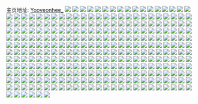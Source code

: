 主页地址: [Yooyeonhee_](https://weibo.com/u/5988391513) 
![](https://wx4.sinaimg.cn/mw2000/006xgGbTly1gthim1753pj61r31r3b2902.jpg) 
![](https://wx4.sinaimg.cn/mw2000/006xgGbTly1gthim37tvzj61pw1pw7wh02.jpg) 
![](https://wx4.sinaimg.cn/mw2000/006xgGbTly1gthim1x0zhj61sc1sce8102.jpg) 
![](https://wx4.sinaimg.cn/mw2000/006xgGbTly1gthim54yq5j61sc1schdt02.jpg) 
![](https://wx4.sinaimg.cn/mw2000/006xgGbTly1gthim4hg12j61sc1sce8102.jpg) 
![](https://wx4.sinaimg.cn/mw2000/006xgGbTly1gthinj8kr1j61sc1scb2902.jpg) 
![](https://wx4.sinaimg.cn/mw2000/006xgGbTly1gthilve9naj61r91r87wh02.jpg) 
![](https://wx4.sinaimg.cn/mw2000/006xgGbTly1gthilvzlcdj61sc1sc7wh02.jpg) 
![](https://wx4.sinaimg.cn/mw2000/006xgGbTly1gthe0tz6q9j621k42x7wh02.jpg) 
![](https://wx4.sinaimg.cn/mw2000/006xgGbTly1gt2u3gcfmgj31t6cmz7wm.jpg) 
![](https://wx4.sinaimg.cn/mw2000/006xgGbTly1gszd1zkgsaj32c02c0x6q.jpg) 
![](https://wx4.sinaimg.cn/mw2000/006xgGbTly1gszd20tculj32c02c01kz.jpg) 
![](https://wx4.sinaimg.cn/mw2000/006xgGbTly1gszd22bstlj32c02c0hdv.jpg) 
![](https://wx4.sinaimg.cn/mw2000/006xgGbTly1gszd24dphrj32c02c0npe.jpg) 
![](https://wx4.sinaimg.cn/mw2000/006xgGbTly1gszd1r6qqcj32c02c0npe.jpg) 
![](https://wx4.sinaimg.cn/mw2000/006xgGbTly1gszd25g5rjj32c02c0qv6.jpg) 
![](https://wx4.sinaimg.cn/mw2000/006xgGbTly1gszd1s8j75j32c02c0hdt.jpg) 
![](https://wx4.sinaimg.cn/mw2000/006xgGbTly1gszd1tdu46j32c02c0kjl.jpg) 
![](https://wx4.sinaimg.cn/mw2000/006xgGbTly1gszd1usisbj32c02c0kjl.jpg) 
![](https://wx4.sinaimg.cn/mw2000/006xgGbTly1gszd1vypiij32c02c0qv5.jpg) 
![](https://wx4.sinaimg.cn/mw2000/006xgGbTly1gszd1x2z16j32c02c0qv5.jpg) 
![](https://wx4.sinaimg.cn/mw2000/006xgGbTly1gsr9gaudijj31sc1scqv5.jpg) 
![](https://wx4.sinaimg.cn/mw2000/006xgGbTly1gsr9gbt37lj31rm1rl4qp.jpg) 
![](https://wx4.sinaimg.cn/mw2000/006xgGbTly1gsr9g9ggx2j32c02c07wl.jpg) 
![](https://wx4.sinaimg.cn/mw2000/006xgGbTly1gsr9gcm9onj32c02c0hdt.jpg) 
![](https://wx4.sinaimg.cn/mw2000/006xgGbTly1gsr9isc7uqj30yi22o7gx.jpg) 
![](https://wx4.sinaimg.cn/mw2000/006xgGbTly1gsr9g6ukkrj32c02c0npd.jpg) 
![](https://wx4.sinaimg.cn/mw2000/006xgGbTly1gsnz08n0cwj32dc2dc7wi.jpg) 
![](https://wx4.sinaimg.cn/mw2000/006xgGbTly1gsldmbzllkj31qj1qjb29.jpg) 
![](https://wx4.sinaimg.cn/mw2000/006xgGbTly1gsldkhxkszj321ka6oe83.jpg) 
![](https://wx4.sinaimg.cn/mw2000/006xgGbTly1gsldkjnl2jj32c02c01ky.jpg) 
![](https://wx4.sinaimg.cn/mw2000/006xgGbTly1gsldkffvxcj30u00u047d.jpg) 
![](https://wx4.sinaimg.cn/mw2000/006xgGbTly1gsldkkmujij32c02c0kjm.jpg) 
![](https://wx4.sinaimg.cn/mw2000/006xgGbTly1gsldkgcha6j32c02c0hdu.jpg) 
![](https://wx4.sinaimg.cn/mw2000/006xgGbTly1gsldkeut7vj32c02c0kjm.jpg) 
![](https://wx4.sinaimg.cn/mw2000/006xgGbTly1gsldklrmf1j32c02c0b2a.jpg) 
![](https://wx4.sinaimg.cn/mw2000/006xgGbTly1gsldkn1vmsj32c02c0e82.jpg) 
![](https://wx4.sinaimg.cn/mw2000/006xgGbTly1gsldko3loxj3251251e82.jpg) 
![](https://wx4.sinaimg.cn/mw2000/006xgGbTly1gsh9js65yej31641637jk.jpg) 
![](https://wx4.sinaimg.cn/mw2000/006xgGbTly1gsh9jslbxvj316u16uwvi.jpg) 
![](https://wx4.sinaimg.cn/mw2000/006xgGbTly1grw7czbl86j31sc1scb29.jpg) 
![](https://wx4.sinaimg.cn/mw2000/006xgGbTly1grw7cw7gujj32c02c0kjn.jpg) 
![](https://wx4.sinaimg.cn/mw2000/006xgGbTly1grw7clk0hej32c02c07wj.jpg) 
![](https://wx4.sinaimg.cn/mw2000/006xgGbTly1grw63r5h9ij3289289b2b.jpg) 
![](https://wx4.sinaimg.cn/mw2000/006xgGbTly1grw644050yj32c02c07wj.jpg) 
![](https://wx4.sinaimg.cn/mw2000/006xgGbTly1grw658ffosj32c02c0b2b.jpg) 
![](https://wx4.sinaimg.cn/mw2000/006xgGbTly1grw65ke9euj32a72a7x6q.jpg) 
![](https://wx4.sinaimg.cn/mw2000/006xgGbTly1grw65s21l3j32c02c0e83.jpg) 
![](https://wx4.sinaimg.cn/mw2000/006xgGbTly1grw65zxjmlj32a12a11kz.jpg) 
![](https://wx4.sinaimg.cn/mw2000/006xgGbTly1grw668xyhyj32c02c0e83.jpg) 
![](https://wx4.sinaimg.cn/mw2000/006xgGbTly1grw66hujirj32c02c0e83.jpg) 
![](https://wx4.sinaimg.cn/mw2000/006xgGbTly1grw6kh10m9j32c02c0npf.jpg) 
![](https://wx4.sinaimg.cn/mw2000/006xgGbTly1grw6kab32vj32c02c0kjl.jpg) 
![](https://wx4.sinaimg.cn/mw2000/006xgGbTly1grw6ky0pdqj3286286b29.jpg) 
![](https://wx4.sinaimg.cn/mw2000/006xgGbTly1grw63d4pakj32c02c0qv5.jpg) 
![](https://wx4.sinaimg.cn/mw2000/006xgGbTly1grw6lrbt7yj32c02c0u0x.jpg) 
![](https://wx4.sinaimg.cn/mw2000/006xgGbTly1grsopm7vfvj31o01o0e81.jpg) 
![](https://wx4.sinaimg.cn/mw2000/006xgGbTly1grsopr2wouj31n81nzb29.jpg) 
![](https://wx4.sinaimg.cn/mw2000/006xgGbTly1grsopt2bz2j31o01o0b29.jpg) 
![](https://wx4.sinaimg.cn/mw2000/006xgGbTly1grsopo7jiwj31o01o0b29.jpg) 
![](https://wx4.sinaimg.cn/mw2000/006xgGbTly1grsopwbirzj31mu1mt7wh.jpg) 
![](https://wx4.sinaimg.cn/mw2000/006xgGbTly1grsoq2ifvuj31o01o07wi.jpg) 
![](https://wx4.sinaimg.cn/mw2000/006xgGbTly1grsopxuijbj31o01o0dx8.jpg) 
![](https://wx4.sinaimg.cn/mw2000/006xgGbTly1grsoputc62j31o01o04qp.jpg) 
![](https://wx4.sinaimg.cn/mw2000/006xgGbTly1grsoq3jz2bj32801o0qia.jpg) 
![](https://wx4.sinaimg.cn/mw2000/006xgGbTly1grg113ap6gj32c0340b2b.jpg) 
![](https://wx4.sinaimg.cn/mw2000/006xgGbTly1gr47caj8goj31o02804qq.jpg) 
![](https://wx4.sinaimg.cn/mw2000/006xgGbTly1gr47cfmxkej32c02c0kjm.jpg) 
![](https://wx4.sinaimg.cn/mw2000/006xgGbTly1gr47cbuxiyj32c02c0ty6.jpg) 
![](https://wx4.sinaimg.cn/mw2000/006xgGbTly1gr47c78p2vj32c02c0hb2.jpg) 
![](https://wx4.sinaimg.cn/mw2000/006xgGbTly1gqz1azg0chj321ka7cnpg.jpg) 
![](https://wx4.sinaimg.cn/mw2000/006xgGbTly1gqz1b448ehj31l2cn2e89.jpg) 
![](https://wx4.sinaimg.cn/mw2000/006xgGbTly1gqz1b9e9h1j32c02c0b29.jpg) 
![](https://wx4.sinaimg.cn/mw2000/006xgGbTly1gqz1bavmfmj32c02c0qoo.jpg) 
![](https://wx4.sinaimg.cn/mw2000/006xgGbTly1gqz1bvqht1j32c02c0e70.jpg) 
![](https://wx4.sinaimg.cn/mw2000/006xgGbTly1gqz1cxyfhqj32c02c04qp.jpg) 
![](https://wx4.sinaimg.cn/mw2000/006xgGbTly1gqz1bz9j1lj32c02c0tvl.jpg) 
![](https://wx4.sinaimg.cn/mw2000/006xgGbTly1gqz1b7s8a7j31l2cn2b2g.jpg) 
![](https://wx4.sinaimg.cn/mw2000/006xgGbTly1gqz1bxyqohj32c02c0hdo.jpg) 
![](https://wx4.sinaimg.cn/mw2000/006xgGbTly1gqo90ib4wnj32c02c0u0y.jpg) 
![](https://wx4.sinaimg.cn/mw2000/006xgGbTly1gqo8wb5nfrj32c02c0kjn.jpg) 
![](https://wx4.sinaimg.cn/mw2000/006xgGbTly1gqo8wlne4wj32c02c0x6r.jpg) 
![](https://wx4.sinaimg.cn/mw2000/006xgGbTly1gqo8wuy983j32c02c0hdv.jpg) 
![](https://wx4.sinaimg.cn/mw2000/006xgGbTly1gqo8x4dfxlj32c02c0kjn.jpg) 
![](https://wx4.sinaimg.cn/mw2000/006xgGbTly1gqo8xeq687j30yk0ykaxl.jpg) 
![](https://wx4.sinaimg.cn/mw2000/006xgGbTly1gqo8xoec50j321e21fkjn.jpg) 
![](https://wx4.sinaimg.cn/mw2000/006xgGbTly1gqo8xxt42vj32c02c0hdv.jpg) 
![](https://wx4.sinaimg.cn/mw2000/006xgGbTly1gqo8yi1ylkj32c02c0qv7.jpg) 
![](https://wx4.sinaimg.cn/mw2000/006xgGbTly1gqo8y7u9qpj32c02c0qv7.jpg) 
![](https://wx4.sinaimg.cn/mw2000/006xgGbTly1gqo8w1hvp0j32c02c0x6r.jpg) 
![](https://wx4.sinaimg.cn/mw2000/006xgGbTly1gqo8xcm0c7j325q25q4qr.jpg) 
![](https://wx4.sinaimg.cn/mw2000/006xgGbTly1gqo8yret7uj327v27vkjn.jpg) 
![](https://wx4.sinaimg.cn/mw2000/006xgGbTly1gq9gczoh4nj31o02804qq.jpg) 
![](https://wx4.sinaimg.cn/mw2000/006xgGbTly1gq9gd7b79vj30yi1a0dui.jpg) 
![](https://wx4.sinaimg.cn/mw2000/006xgGbTly1gq9gcye72nj30yi1a0k5u.jpg) 
![](https://wx4.sinaimg.cn/mw2000/006xgGbTly1gq9gd0xdqwj31o0280x6p.jpg) 
![](https://wx4.sinaimg.cn/mw2000/006xgGbTly1gq9gd20djoj31o0280x6p.jpg) 
![](https://wx4.sinaimg.cn/mw2000/006xgGbTly1gq9gd3ciksj31o0280x6p.jpg) 
![](https://wx4.sinaimg.cn/mw2000/006xgGbTly1gq9gd4gjucj31o02801ky.jpg) 
![](https://wx4.sinaimg.cn/mw2000/006xgGbTly1gq9gd5ne1sj31o0280b2a.jpg) 
![](https://wx4.sinaimg.cn/mw2000/006xgGbTly1gq9gd6vjz2j31o0280b2a.jpg) 
![](https://wx4.sinaimg.cn/mw2000/006xgGbTly1gq6rympcpej32c02c0hdt.jpg) 
![](https://wx4.sinaimg.cn/mw2000/006xgGbTly1gq55y904acj31cwcn2npk.jpg) 
![](https://wx4.sinaimg.cn/mw2000/006xgGbTly1gq55yc7dz0j321kc88npi.jpg) 
![](https://wx4.sinaimg.cn/mw2000/006xgGbTly1gq55vehcl5j32c02c0x6r.jpg) 
![](https://wx4.sinaimg.cn/mw2000/006xgGbTly1gq4leh39nlj32c02c0b29.jpg) 
![](https://wx4.sinaimg.cn/mw2000/006xgGbTly1gq4le8j946j32c02c0qhv.jpg) 
![](https://wx4.sinaimg.cn/mw2000/006xgGbTly1gq4lfcu8ogj32c02c04qq.jpg) 
![](https://wx4.sinaimg.cn/mw2000/006xgGbTly1gq4lek7j91j31sc1sce81.jpg) 
![](https://wx4.sinaimg.cn/mw2000/006xgGbTly1gq4leprs03j32c02c0u0x.jpg) 
![](https://wx4.sinaimg.cn/mw2000/006xgGbTly1gq4lemc5c0j32c02c01ky.jpg) 
![](https://wx4.sinaimg.cn/mw2000/006xgGbTly1gq4lf0ky6tj32c02c0hdu.jpg) 
![](https://wx4.sinaimg.cn/mw2000/006xgGbTly1gq4ler0qppj32c02c04qq.jpg) 
![](https://wx4.sinaimg.cn/mw2000/006xgGbTly1gq4lesr3abj32c02c0e82.jpg) 
![](https://wx4.sinaimg.cn/mw2000/006xgGbTly1gq4lexc658j32c02c0e82.jpg) 
![](https://wx4.sinaimg.cn/mw2000/006xgGbTly1gq4leoimx7j32c02c07wi.jpg) 
![](https://wx4.sinaimg.cn/mw2000/006xgGbTly1gq4levrv9yj32c02c0e82.jpg) 
![](https://wx4.sinaimg.cn/mw2000/006xgGbTly1gq4le5yvpqj32c02c0kjm.jpg) 
![](https://wx4.sinaimg.cn/mw2000/006xgGbTly1gq4l8yeou7j32c02c0u0y.jpg) 
![](https://wx4.sinaimg.cn/mw2000/006xgGbTly1gq4l8vmgafj32c02c0u0y.jpg) 
![](https://wx4.sinaimg.cn/mw2000/006xgGbTly1gq4l93xxcfj32c02c0qv6.jpg) 
![](https://wx4.sinaimg.cn/mw2000/006xgGbTly1gq495acn8sj32c02c0kjm.jpg) 
![](https://wx4.sinaimg.cn/mw2000/006xgGbTly1gq495f4le0j32c02c0e82.jpg) 
![](https://wx4.sinaimg.cn/mw2000/006xgGbTly1gq495gvcv7j32c02c0e82.jpg) 
![](https://wx4.sinaimg.cn/mw2000/006xgGbTly1gq495b7tddj3238237e81.jpg) 
![](https://wx4.sinaimg.cn/mw2000/006xgGbTly1gq495bwvp3j321v21uhdt.jpg) 
![](https://wx4.sinaimg.cn/mw2000/006xgGbTly1gq495cvl6xj320v20we81.jpg) 
![](https://wx4.sinaimg.cn/mw2000/006xgGbTly1gq4979012vj32c02c0x6q.jpg) 
![](https://wx4.sinaimg.cn/mw2000/006xgGbTly1gq4977v1hlj32c02c0e84.jpg) 
![](https://wx4.sinaimg.cn/mw2000/006xgGbTly1gq4975meqjj31epcmvx6y.jpg) 
![](https://wx4.sinaimg.cn/mw2000/006xgGbTly1gpuvostfo2j31sc1scnpd.jpg) 
![](https://wx4.sinaimg.cn/mw2000/006xgGbTly1gprsxu7twzj30yi22o1l6.jpg) 
![](https://wx4.sinaimg.cn/mw2000/006xgGbTly1gprsxx0ttnj30yi22o16h.jpg) 
![](https://wx4.sinaimg.cn/mw2000/006xgGbTly1gprsxyn6phj30yi22o4aj.jpg) 
![](https://wx4.sinaimg.cn/mw2000/006xgGbTly1gprsy124yzj30yi22o4ca.jpg) 
![](https://wx4.sinaimg.cn/mw2000/006xgGbTly1gprsy4zq2uj30oi1h07g6.jpg) 
![](https://wx4.sinaimg.cn/mw2000/006xgGbTly1gprsya532nj32c02c07v0.jpg) 
![](https://wx4.sinaimg.cn/mw2000/006xgGbTly1gpqmu002fhj32c02c0x5y.jpg) 
![](https://wx4.sinaimg.cn/mw2000/006xgGbTly1gpqmtemos6j32c02c04oh.jpg) 
![](https://wx4.sinaimg.cn/mw2000/006xgGbTly1gpqmuv52bhj32c02c0kjl.jpg) 
![](https://wx4.sinaimg.cn/mw2000/006xgGbTly1gowrilrz46j329i29iu0y.jpg) 
![](https://wx4.sinaimg.cn/mw2000/006xgGbTly1gowrii3ntoj32c02c07wj.jpg) 
![](https://wx4.sinaimg.cn/mw2000/006xgGbTly1gowrip8pjcj32c02c0e83.jpg) 
![](https://wx4.sinaimg.cn/mw2000/006xgGbTly1gowristsj7j32c02c0hdv.jpg) 
![](https://wx4.sinaimg.cn/mw2000/006xgGbTly1gowriisvwej30xh0xhgtx.jpg) 
![](https://wx4.sinaimg.cn/mw2000/006xgGbTly1gowrj77vdlj32c02c04qq.jpg) 
![](https://wx4.sinaimg.cn/mw2000/006xgGbTly1gowriwrmhyj32c02c01l0.jpg) 
![](https://wx4.sinaimg.cn/mw2000/006xgGbTly1gowrj4km8zj32c02c0b2c.jpg) 
![](https://wx4.sinaimg.cn/mw2000/006xgGbTly1gowrj0dfebj32c02c0qv6.jpg) 
![](https://wx4.sinaimg.cn/mw2000/006xgGbTly1gowrjoe04tj32c02c01kx.jpg) 
![](https://wx4.sinaimg.cn/mw2000/006xgGbTly1gowrjqhilkj32c02c01kx.jpg) 
![](https://wx4.sinaimg.cn/mw2000/006xgGbTly1goqssudmhoj32c03404qr.jpg) 
![](https://wx4.sinaimg.cn/mw2000/006xgGbTly1goqssanm90j32c02c04qp.jpg) 
![](https://wx4.sinaimg.cn/mw2000/006xgGbTly1goqsvfqgi5j32c02c0qv6.jpg) 
![](https://wx4.sinaimg.cn/mw2000/006xgGbTly1goqsw179lej32c02c0kjm.jpg) 
![](https://wx4.sinaimg.cn/mw2000/006xgGbTly1goqsutoeufj32c02c04qq.jpg) 
![](https://wx4.sinaimg.cn/mw2000/006xgGbTly1goqstguhfqj32c02c0npe.jpg) 
![](https://wx4.sinaimg.cn/mw2000/006xgGbTly1goqsrwky67j32c02c07wh.jpg) 
![](https://wx4.sinaimg.cn/mw2000/006xgGbTly1goqswf6lcpj32c02c0x6p.jpg) 
![](https://wx4.sinaimg.cn/mw2000/006xgGbTly1goqswoy31vj32c02c0x6p.jpg) 
![](https://wx4.sinaimg.cn/mw2000/006xgGbTly1gonc7epohdj32c02c0qv5.jpg) 
![](https://wx4.sinaimg.cn/mw2000/006xgGbTly1gonc7nu8j5j32b72b6npd.jpg) 
![](https://wx4.sinaimg.cn/mw2000/006xgGbTly1gonc7voqo9j329s29skjl.jpg) 
![](https://wx4.sinaimg.cn/mw2000/006xgGbTly1gonc84i660j32c02c0qqq.jpg) 
![](https://wx4.sinaimg.cn/mw2000/006xgGbTly1goncmo2m3zj315t15tqgy.jpg) 
![](https://wx4.sinaimg.cn/mw2000/006xgGbTly1gonc894xdxj32c02c04lq.jpg) 
![](https://wx4.sinaimg.cn/mw2000/006xgGbTly1gonc6windnj324g24gu0x.jpg) 
![](https://wx4.sinaimg.cn/mw2000/006xgGbTly1goncia1s7mj32c02c01kx.jpg) 
![](https://wx4.sinaimg.cn/mw2000/006xgGbTly1goncihoelzj32c02c0npd.jpg) 
![](https://wx4.sinaimg.cn/mw2000/006xgGbTly1golwqpx85kj3224224e81.jpg) 
![](https://wx4.sinaimg.cn/mw2000/006xgGbTly1golwqw9mvgj31o0280b2a.jpg) 
![](https://wx4.sinaimg.cn/mw2000/006xgGbTly1golwqk6imqj32c02c0e56.jpg) 
![](https://wx4.sinaimg.cn/mw2000/006xgGbTly1golwr1x7n9j32c02c07wi.jpg) 
![](https://wx4.sinaimg.cn/mw2000/006xgGbTly1golwr5a1ghj326y26ynpd.jpg) 
![](https://wx4.sinaimg.cn/mw2000/006xgGbTly1golwsbxzy0j31qa1qahdt.jpg) 
![](https://wx4.sinaimg.cn/mw2000/006xgGbTly1golwo04gmwj31o01o0e81.jpg) 
![](https://wx4.sinaimg.cn/mw2000/006xgGbTly1golwnx14idj31o0280u0x.jpg) 
![](https://wx4.sinaimg.cn/mw2000/006xgGbTly1golwnpbp4tj31o0280u0x.jpg) 
![](https://wx4.sinaimg.cn/mw2000/006xgGbTly1golwnlbykyj31o0280x6p.jpg) 
![](https://wx4.sinaimg.cn/mw2000/006xgGbTly1golwohs3myj32c02c0kjm.jpg) 
![](https://wx4.sinaimg.cn/mw2000/006xgGbTly1golwocke35j31o02801ky.jpg) 
![](https://wx4.sinaimg.cn/mw2000/006xgGbTly1golwnthm6tj31o02804qq.jpg) 
![](https://wx4.sinaimg.cn/mw2000/006xgGbTly1golwo4wwkjj31o02801ky.jpg) 
![](https://wx4.sinaimg.cn/mw2000/006xgGbTly1golwo8hxnqj31o02804qq.jpg) 
![](https://wx4.sinaimg.cn/mw2000/006xgGbTly1goh1gqb7jkj321ka6o7wm.jpg) 
![](https://wx4.sinaimg.cn/mw2000/006xgGbTly1goh1fdh7sdj31sc1sc1kx.jpg) 
![](https://wx4.sinaimg.cn/mw2000/006xgGbTly1goh1f1wwntj31sc1sc4qp.jpg) 
![](https://wx4.sinaimg.cn/mw2000/006xgGbTly1goh1f464k6j31o81o9npd.jpg) 
![](https://wx4.sinaimg.cn/mw2000/006xgGbTly1goh1f33v3sj31qa1qahdt.jpg) 
![](https://wx4.sinaimg.cn/mw2000/006xgGbTly1goh1exuasjj31sc1sc7vd.jpg) 
![](https://wx4.sinaimg.cn/mw2000/006xgGbTly1goh1f5athzj31sc1sc1ky.jpg) 
![](https://wx4.sinaimg.cn/mw2000/006xgGbTly1goh1f61f93j32c02c07wh.jpg) 
![](https://wx4.sinaimg.cn/mw2000/006xgGbTly1goh1f8ep14j32c02c07wh.jpg) 
![](https://wx4.sinaimg.cn/mw2000/006xgGbTly1goh1g3odf7j327m27mamc.jpg) 
![](https://wx4.sinaimg.cn/mw2000/006xgGbTly1gocvpwtdiqj31o01o0u0x.jpg) 
![](https://wx4.sinaimg.cn/mw2000/006xgGbTly1gocvpx7troj30yi1pcnep.jpg) 
![](https://wx4.sinaimg.cn/mw2000/006xgGbTly1gocvpxlo8gj31sc1sce5w.jpg) 
![](https://wx4.sinaimg.cn/mw2000/006xgGbTly1gocvpu8r1sj32c02c01kx.jpg) 
![](https://wx4.sinaimg.cn/mw2000/006xgGbTly1gocvpsyhilj31o01o0e81.jpg) 
![](https://wx4.sinaimg.cn/mw2000/006xgGbTly1gocvpvhtskj32c02c0ttc.jpg) 
![](https://wx4.sinaimg.cn/mw2000/006xgGbTly1gocvpsek90j30w016otkj.jpg) 
![](https://wx4.sinaimg.cn/mw2000/006xgGbTly1gocvpt8yjuj30l30xu452.jpg) 
![](https://wx4.sinaimg.cn/mw2000/006xgGbTly1gocvptnsx4j32c02c0qv5.jpg) 
![](https://wx4.sinaimg.cn/mw2000/006xgGbTly1go87ywwqfcj31sc1scnpd.jpg) 
![](https://wx4.sinaimg.cn/mw2000/006xgGbTly1go87z3c416j31sc1sc4qp.jpg) 
![](https://wx4.sinaimg.cn/mw2000/006xgGbTly1go87z0v5ywj311s11s7ll.jpg) 
![](https://wx4.sinaimg.cn/mw2000/006xgGbTly1go87z1hep3j32c02c0kjl.jpg) 
![](https://wx4.sinaimg.cn/mw2000/006xgGbTly1go87yxuxvaj32c02c0hdu.jpg) 
![](https://wx4.sinaimg.cn/mw2000/006xgGbTly1go88012no0j31400u0toj.jpg) 
![](https://wx4.sinaimg.cn/mw2000/006xgGbTly1go8802lnlpj31600viwwo.jpg) 
![](https://wx4.sinaimg.cn/mw2000/006xgGbTly1go87ytrhn0j32c02c04qp.jpg) 
![](https://wx4.sinaimg.cn/mw2000/006xgGbTly1go87yv2yzuj32c02c0b29.jpg) 
![](https://wx4.sinaimg.cn/mw2000/006xgGbTly1go87yz2pp5j32c02c01kx.jpg) 
![](https://wx4.sinaimg.cn/mw2000/006xgGbTly1go880370uuj32c02c01kx.jpg) 
![](https://wx4.sinaimg.cn/mw2000/006xgGbTly1go87zzki57j32c02c04qp.jpg) 
![](https://wx4.sinaimg.cn/mw2000/006xgGbTly1go881c01dmj32c02c07un.jpg) 
![](https://wx4.sinaimg.cn/mw2000/006xgGbTly1go881d8jirj32a42a44qp.jpg) 
![](https://wx4.sinaimg.cn/mw2000/006xgGbTly1go87yt3w1hj32c02c0qv6.jpg) 
![](https://wx4.sinaimg.cn/mw2000/006xgGbTly1go87wg1cq0j31mt1mtb29.jpg) 
![](https://wx4.sinaimg.cn/mw2000/006xgGbTly1go87wglpyzj31o01o0e81.jpg) 
![](https://wx4.sinaimg.cn/mw2000/006xgGbTly1go87whjdfwj31o01o0b29.jpg) 
![](https://wx4.sinaimg.cn/mw2000/006xgGbTly1go87wd2rpkj30yi0yiwpd.jpg) 
![](https://wx4.sinaimg.cn/mw2000/006xgGbTly1go87wfj3qyj32c02c0kjl.jpg) 
![](https://wx4.sinaimg.cn/mw2000/006xgGbTly1go87wdlqzuj31o02801ky.jpg) 
![](https://wx4.sinaimg.cn/mw2000/006xgGbTly1go87weawwvj329s29su0x.jpg) 
![](https://wx4.sinaimg.cn/mw2000/006xgGbTly1go87wcndfyj31o0280qv5.jpg) 
![](https://wx4.sinaimg.cn/mw2000/006xgGbTly1go87wexyvxj32c02c0kjl.jpg) 
![](https://wx4.sinaimg.cn/mw2000/006xgGbTly1gmtf91zov0j32c02c0npe.jpg) 
![](https://wx4.sinaimg.cn/mw2000/006xgGbTly1gmtf92w4jdj32c02c0npe.jpg) 
![](https://wx4.sinaimg.cn/mw2000/006xgGbTly1gmtfjza076j32c02c0b2a.jpg) 
![](https://wx4.sinaimg.cn/mw2000/006xgGbTly1gmtfqeey9jj30u00udtk2.jpg) 
![](https://wx4.sinaimg.cn/mw2000/006xgGbTly1gmtf94htpdj32c02c0kjl.jpg) 
![](https://wx4.sinaimg.cn/mw2000/006xgGbTly1gmtf9ra7inj32c02c0b29.jpg) 
![](https://wx4.sinaimg.cn/mw2000/006xgGbTly1gmtf90pyzhj30w60w60zz.jpg) 
![](https://wx4.sinaimg.cn/mw2000/006xgGbTly1gmtf93ud2cj31sc1schdt.jpg) 
![](https://wx4.sinaimg.cn/mw2000/006xgGbTly1gmtfpp9g5qj30u00u0wrb.jpg) 
![](https://wx4.sinaimg.cn/mw2000/006xgGbTly1gmteopolvjj32c02c07wh.jpg) 
![](https://wx4.sinaimg.cn/mw2000/006xgGbTly1gmtek6w7bfj32c02c0e82.jpg) 
![](https://wx4.sinaimg.cn/mw2000/006xgGbTly1gmtek57sifj32c02c0b29.jpg) 
![](https://wx4.sinaimg.cn/mw2000/006xgGbTly1gmtekid5koj32c02c0e82.jpg) 
![](https://wx4.sinaimg.cn/mw2000/006xgGbTly1gmtek1z8yhj32c02c0hdu.jpg) 
![](https://wx4.sinaimg.cn/mw2000/006xgGbTly1gmtekh4g18j32c02c0u0z.jpg) 
![](https://wx4.sinaimg.cn/mw2000/006xgGbTly1gmtek14ctxj32c02c0e82.jpg) 
![](https://wx4.sinaimg.cn/mw2000/006xgGbTly1gmtekctneej32c02c07wh.jpg) 
![](https://wx4.sinaimg.cn/mw2000/006xgGbTly1gmtekhnc11j30u00uhgyj.jpg) 
![](https://wx4.sinaimg.cn/mw2000/006xgGbTly1gmtek2t8qwj32c02c07wi.jpg) 
![](https://wx4.sinaimg.cn/mw2000/006xgGbTly1gmnaopa168j30vv0eagmz.jpg) 
![](https://wx4.sinaimg.cn/mw2000/006xgGbTly1gmnaoqngahj31sc2dsx6p.jpg) 
![](https://wx4.sinaimg.cn/mw2000/006xgGbTly1gmjyckbzizj32c02c04qq.jpg) 
![](https://wx4.sinaimg.cn/mw2000/006xgGbTly1gmjyckzyy2j32c02c04qq.jpg) 
![](https://wx4.sinaimg.cn/mw2000/006xgGbTly1gmjyclpjxsj32c02c0x6p.jpg) 
![](https://wx4.sinaimg.cn/mw2000/006xgGbTly1gmjycmdknsj32c02c0u0x.jpg) 
![](https://wx4.sinaimg.cn/mw2000/006xgGbTly1gmjycqhbykj32c02c0e82.jpg) 
![](https://wx4.sinaimg.cn/mw2000/006xgGbTly1gmjycjrfi2j32c02a8x6p.jpg) 
![](https://wx4.sinaimg.cn/mw2000/006xgGbTly1gmjycnfot6j32c027k4qp.jpg) 
![](https://wx4.sinaimg.cn/mw2000/006xgGbTly1gmjycpb8rbj32c02c07wi.jpg) 
![](https://wx4.sinaimg.cn/mw2000/006xgGbTly1gmjycn1hkxj32c02c01ky.jpg) 
![](https://wx4.sinaimg.cn/mw2000/006xgGbTly1gmd75jm3qmj31o01o0npe.jpg) 
![](https://wx4.sinaimg.cn/mw2000/006xgGbTly1gmd75id7l3j32c02c0npe.jpg) 
![](https://wx4.sinaimg.cn/mw2000/006xgGbTly1gmd75yl5j3j32c02c04qr.jpg) 
![](https://wx4.sinaimg.cn/mw2000/006xgGbTly1gmd75ks3v7j32c02c0b2a.jpg) 
![](https://wx4.sinaimg.cn/mw2000/006xgGbTly1gmd75lphhoj31ms1mqhdt.jpg) 
![](https://wx4.sinaimg.cn/mw2000/006xgGbTly1gmd75h76otj32c02c0hdu.jpg) 
![](https://wx4.sinaimg.cn/mw2000/006xgGbTly1gmd75vtm0hj32c02c0e82.jpg) 
![](https://wx4.sinaimg.cn/mw2000/006xgGbTly1gmd75rloakj32c02c01kz.jpg) 
![](https://wx4.sinaimg.cn/mw2000/006xgGbTly1gmd75o74quj32c02c0x6p.jpg) 
![](https://wx4.sinaimg.cn/mw2000/006xgGbTly1gmd723b48bj31gu1gu4n4.jpg) 
![](https://wx4.sinaimg.cn/mw2000/006xgGbTly1gmd722tvb3j31dd1ddx17.jpg) 
![](https://wx4.sinaimg.cn/mw2000/006xgGbTly1gldw8539fsj30yi22ob2j.jpg) 
![](https://wx4.sinaimg.cn/mw2000/006xgGbTly1gldifqh8xoj32c0340b2b.jpg) 
![](https://wx4.sinaimg.cn/mw2000/006xgGbTly1gl4t0akhztj30u1cmuhdz.jpg) 
![](https://wx4.sinaimg.cn/mw2000/006xgGbTly1gkbbe7ce93j32c02c01kz.jpg) 
![](https://wx4.sinaimg.cn/mw2000/006xgGbTly1gkbbe9ki57j32c02c0u0y.jpg) 
![](https://wx4.sinaimg.cn/mw2000/006xgGbTly1gkbbeb9r48j32c02c0x6q.jpg) 
![](https://wx4.sinaimg.cn/mw2000/006xgGbTly1gkbbecp8e2j32c02c0qv6.jpg) 
![](https://wx4.sinaimg.cn/mw2000/006xgGbTly1gkbbf6jsjkj32c02c0b2a.jpg) 
![](https://wx4.sinaimg.cn/mw2000/006xgGbTly1gkbbfxqzogj32c02c0x6p.jpg) 
![](https://wx4.sinaimg.cn/mw2000/006xgGbTly1gkbbdz388sj32c02c0u0x.jpg) 
![](https://wx4.sinaimg.cn/mw2000/006xgGbTly1gkbbf80ozyj32c02c0b2a.jpg) 
![](https://wx4.sinaimg.cn/mw2000/006xgGbTly1gkbbh9hmdaj32c02c04qq.jpg) 
![](https://wx4.sinaimg.cn/mw2000/006xgGbTly1gkbb907un7j30o10u0kbw.jpg) 
![](https://wx4.sinaimg.cn/mw2000/006xgGbTly1gkbasx3p0kj31o01o0e81.jpg) 
![](https://wx4.sinaimg.cn/mw2000/006xgGbTly1gkbaw3tjw6j31o01o0b29.jpg) 
![](https://wx4.sinaimg.cn/mw2000/006xgGbTly1gkbasusktsj31n71n77wh.jpg) 
![](https://wx4.sinaimg.cn/mw2000/006xgGbTly1gkbasxyickj31mv1mu7wh.jpg) 
![](https://wx4.sinaimg.cn/mw2000/006xgGbTly1gkbartk3o3j31o01o0b29.jpg) 
![](https://wx4.sinaimg.cn/mw2000/006xgGbTly1gkbaruggasj31mo1mo7wh.jpg) 
![](https://wx4.sinaimg.cn/mw2000/006xgGbTly1gkbarvg38dj31o01o01kx.jpg) 
![](https://wx4.sinaimg.cn/mw2000/006xgGbTly1gkbarw80c6j31o01o07vp.jpg) 
![](https://wx4.sinaimg.cn/mw2000/006xgGbTly1gj7wyrqsd6j30u00u0gxi.jpg) 
![](https://wx4.sinaimg.cn/mw2000/006xgGbTly1gj7wyu71itj32c02c0npd.jpg) 
![](https://wx4.sinaimg.cn/mw2000/006xgGbTly1gj7wyw6jplj32c02c0npd.jpg) 
![](https://wx4.sinaimg.cn/mw2000/006xgGbTly1gizso54fyej32c02c0u0x.jpg) 
![](https://wx4.sinaimg.cn/mw2000/006xgGbTly1gizso0iz9vj32c02c0qv5.jpg) 
![](https://wx4.sinaimg.cn/mw2000/006xgGbTly1gixeypksufj31o01o07wh.jpg) 
![](https://wx4.sinaimg.cn/mw2000/006xgGbTly1giux4je92hj32c02c0e82.jpg) 
![](https://wx4.sinaimg.cn/mw2000/006xgGbTly1giux4k63jbj32c02c07wi.jpg) 
![](https://wx4.sinaimg.cn/mw2000/006xgGbTly1gitymd6vcij30u00u07ar.jpg) 
